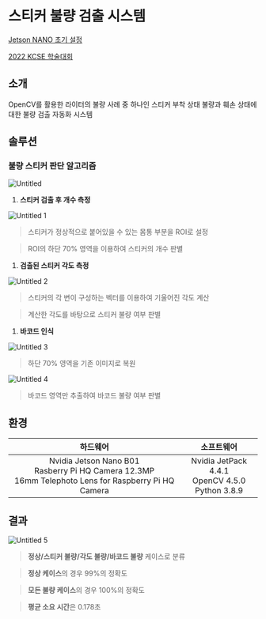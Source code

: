 # 스티커 불량 검출 시스템

[Jetson NANO 초기 설정](https://github.com/happysun7080/StickerDefectDetection/blob/main/SETUP.md)

[2022 KCSE 학술대회](https://github.com/happysun7080/StickerDefectDetection/blob/main/KCSE2022.md)

## 소개

OpenCV를 활용한 라이터의 불량 사례 중 하나인 스티커 부착 상태 불량과 훼손 상태에 대한 불량 검출 자동화 시스템

## 솔루션

### **불량 스티커 판단 알고리즘**

![Untitled](https://user-images.githubusercontent.com/76953652/157237256-28ae71a2-f495-4d30-8b12-35083c4bc7da.png)

1. **스티커 검출 후 개수 측정**

![Untitled 1](https://user-images.githubusercontent.com/76953652/157236945-2ca3e42d-8f78-465f-9962-03506127bf78.png)

> 스티커가 정상적으로 붙어있을 수 있는 몸통 부분을 ROI로 설정
> 

> ROI의 하단 70% 영역을 이용하여 스티커의 개수 판별
> 

1. **검출된 스티커 각도 측정**

![Untitled 2](https://user-images.githubusercontent.com/76953652/157237032-0d74f5b4-f5d4-45bb-b3d6-091b45c5e0ad.png)

> 스티커의 각 변이 구성하는 벡터를 이용하여 기울어진 각도 계산
> 

> 계산한 각도를 바탕으로 스티커 불량 여부 판별
> 

1. **바코드 인식**

![Untitled 3](https://user-images.githubusercontent.com/76953652/157237093-cc9cf88b-f398-4650-8c24-292a5f1ae1ed.png)

> 하단 70% 영역을 기존 이미지로 복원
> 

![Untitled 4](https://user-images.githubusercontent.com/76953652/157237109-2ea6614e-8da3-4920-ba60-4d32345b2521.png)

> 바코드 영역만 추출하여 바코드 불량 여부 판별
> 

## 환경

| 하드웨어 | 소프트웨어 |
| :---: | :---: |
| Nvidia Jetson Nano B01 </br> Rasberry Pi HQ Camera 12.3MP </br> 16mm Telephoto Lens for Raspberry Pi HQ Camera | Nvidia JetPack 4.4.1 </br> OpenCV 4.5.0 </br> Python 3.8.9 |

## 결과

![Untitled 5](https://user-images.githubusercontent.com/76953652/157237520-a6731d37-f5eb-4ef6-89f5-6a257506006b.png)

> **정상/스티커 불량/각도 불량/바코드 불량** 케이스로 분류
> 

> **정상 케이스**의 경우 99%의 정확도
> 

> **모든 불량 케이스**의 경우 100%의 정확도
> 

> **평균 소요 시간**은 0.178초
>
